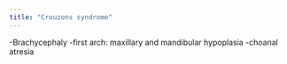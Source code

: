 ```yaml
---
title: "Crouzons syndrome"
---
```

-Brachycephaly
-first arch: maxillary and mandibular hypoplasia
-choanal atresia

